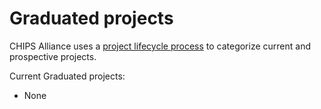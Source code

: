 # Graduated projects

CHIPS Alliance uses a [project lifecycle process](/README.md#lifecycle) to categorize current and prospective projects.

Current Graduated projects:

* None

